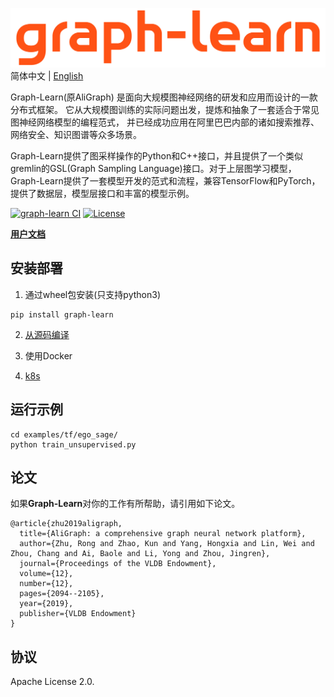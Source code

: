 ![GL](docs/images/graph-learn.png)
简体中文 | [English](README.md)

Graph-Learn(原AliGraph) 是面向大规模图神经网络的研发和应用而设计的一款分布式框架。
它从大规模图训练的实际问题出发，提炼和抽象了一套适合于常见图神经网络模型的编程范式， 并已经成功应用在阿里巴巴内部的诸如搜索推荐、网络安全、知识图谱等众多场景。

Graph-Learn提供了图采样操作的Python和C++接口，并且提供了一个类似gremlin的GSL(Graph Sampling Language)接口。对于上层图学习模型，Graph-Learn提供了一套模型开发的范式和流程，兼容TensorFlow和PyTorch，提供了数据层，模型层接口和丰富的模型示例。

[![graph-learn CI](https://github.com/alibaba/graph-learn/workflows/graph-learn%20CI/badge.svg)](https://github.com/alibaba/graph-learn/actions)
[![License](https://img.shields.io/badge/License-Apache%202.0-blue.svg)](https://github.com/alibaba/graph-learn/blob/master/LICENSE)

[**用户文档**](https://graph-learn.readthedocs.io/zh_CN/latest/)

## 安装部署

1. 通过wheel包安装(只支持python3)
```
pip install graph-learn
```

2. [从源码编译](docs/zh_CN/install_cn.md)

3. 使用Docker

4. [k8s](docs/zh_CN/algo/tf/k8s.md)

## 运行示例
```
cd examples/tf/ego_sage/
python train_unsupervised.py
```

## 论文

如果**Graph-Learn**对你的工作有所帮助，请引用如下论文。

```
@article{zhu2019aligraph,
  title={AliGraph: a comprehensive graph neural network platform},
  author={Zhu, Rong and Zhao, Kun and Yang, Hongxia and Lin, Wei and Zhou, Chang and Ai, Baole and Li, Yong and Zhou, Jingren},
  journal={Proceedings of the VLDB Endowment},
  volume={12},
  number={12},
  pages={2094--2105},
  year={2019},
  publisher={VLDB Endowment}
}
```

## 协议

Apache License 2.0.

